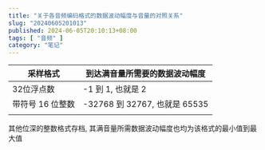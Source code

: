 ```yaml
---
title: "关于各音频编码格式的数据波动幅度与音量的对照关系"
slug: "20240605201013"
published: 2024-06-05T20:10:13+08:00
tags: [ "音频" ]
category: "笔记"
---
```


| 采样格式       | 到达满音量所需要的数据波动幅度           |
| ---------- | ------------------------- |
| 32位浮点数     | -1 到 1, 也就是 2             |
| 带符号 16 位整数 | -32768 到 32767, 也就是 65535 |
|            |                           |

其他位深的整数格式存档, 其满音量所需数据波动幅度也均为该格式的最小值到最大值